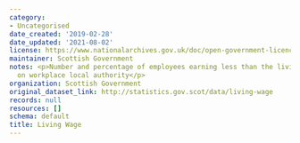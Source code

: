```yaml
---
category:
- Uncategorised
date_created: '2019-02-28'
date_updated: '2021-08-02'
license: https://www.nationalarchives.gov.uk/doc/open-government-licence/version/3/
maintainer: Scottish Government
notes: <p>Number and percentage of employees earning less than the living wage, based
  on workplace local authority</p>
organization: Scottish Government
original_dataset_link: http://statistics.gov.scot/data/living-wage
records: null
resources: []
schema: default
title: Living Wage
---
```

